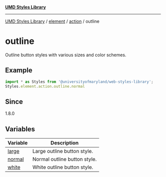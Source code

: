 [**UMD Styles Library**](../../../../../README.md)

***

[UMD Styles Library](../../../../../README.md) / [element](../../../../README.md) / [action](../../README.md) / outline

# outline

Outline button styles with various sizes and color schemes.

## Example

```typescript
import * as Styles from '@universityofmaryland/web-styles-library';
Styles.element.action.outline.normal
```

## Since

1.8.0

## Variables

| Variable | Description |
| ------ | ------ |
| [large](variables/large.md) | Large outline button style. |
| [normal](variables/normal.md) | Normal outline button style. |
| [white](variables/white.md) | White outline button style. |
